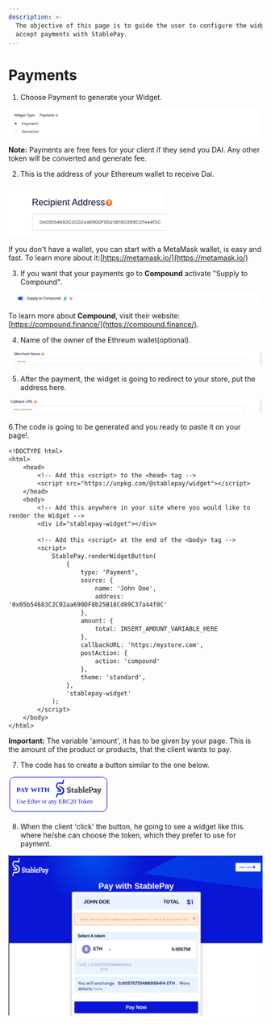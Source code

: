 ```yaml
---
description: >-
  The objective of this page is to guide the user to configure the widget for
  accept payments with StablePay.
---
```


# Payments

1. Choose Payment to generate your Widget.

![](../.gitbook/assets/image.png)

**Note:** Payments are free fees for your client if they send you DAI. Any other token will be converted and generate fee.

2. This is the address of your Ethereum wallet to receive Dai.

![](../.gitbook/assets/image%20%2813%29.png)

If you don't have a wallet, you can start with a MetaMask wallet, is easy and fast. To learn more about it:[https://metamask.io/](https://metamask.io/) 

3. If you want that your payments go to **Compound** activate "Supply to Compound".

![](../.gitbook/assets/image%20%2817%29.png)

To learn more about **Compound**, visit their website: [https://compound.finance/](https://compound.finance/).

4. Name of the owner of the Ethreum wallet\(optional\).

![](../.gitbook/assets/image%20%289%29.png)

5. After the payment, the widget is going to redirect to your store, put the address here.

![](../.gitbook/assets/image%20%281%29.png)

6.The code is going to be generated and you ready to paste it on your page!.

```text
<!DOCTYPE html>
<html>
    <head>
        <!-- Add this <script> to the <head> tag -->
        <script src="https://unpkg.com/@stablepay/widget"></script>
    </head>
    <body>
        <!-- Add this anywhere in your site where you would like to render the Widget -->
        <div id="stablepay-widget"></div>

        <!-- Add this <script> at the end of the <body> tag -->
        <script>
            StablePay.renderWidgetButton(
                {
                    type: 'Payment',
                    source: {
                        name: 'John Doe',
                        address: '0x05b54683C2C02aa690DF8b25B18Cd89C37a44f0C'
                    },
                    amount: {
                        total: INSERT_AMOUNT_VARIABLE_HERE
                    },
                    callbackURL: 'https:/mystore.com',
                    postAction: {
                        action: 'compound'
                    },
                    theme: 'standard',
                },
                'stablepay-widget'
            );
        </script>
    </body>
</html>
```

**Important:** The variable 'amount', it has to be given by your page. This is the amount of the product or products, that the client wants to pay.

7. The code has to create a button similar to the one below.

![](../.gitbook/assets/image%20%2818%29.png)

8. When the client 'click' the button, he going to see a widget like this. where he/she can choose the token, which they prefer to use for payment.

![](../.gitbook/assets/image%20%2815%29.png)

